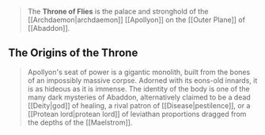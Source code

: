 > The **Throne of Flies** is the palace and stronghold of the [[Archdaemon|archdaemon]] [[Apollyon]] on the [[Outer Plane]] of [[Abaddon]].


## The Origins of the Throne

> Apollyon's seat of power is a gigantic monolith, built from the bones of an impossibly massive corpse.  Adorned with its eons-old innards, it is as hideous as it is immense. The identity of the body is one of the many dark mysteries of Abaddon, alternatively claimed to be a dead [[Deity|god]] of healing, a rival patron of [[Disease|pestilence]], or a [[Protean lord|protean lord]] of leviathan proportions dragged from the depths of the [[Maelstrom]].







